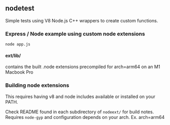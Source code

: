## nodetest


Simple tests using V8 Node.js C++ wrappers to create custom functions.


### Express / Node example using custom node extensions
```
node app.js 
```

#### ext/lib/
contains the built .node extensions precompiled for arch=arm64  on an M1 Macbook Pro



### Building node extensions
This requires having v8 and node includes available or installed on your PATH.

Check README found in each subdirectory of `nodeext/` for build notes. Requires `node-gyp` and configuration depends on your arch. Ex. arch=arm64